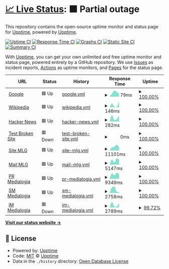 # [📈 Live Status](https://upptime.github.io/upptime): <!--live status--> **🟧 Partial outage**

This repository contains the open-source uptime monitor and status page for [Upptime](https://upptime.js.org), powered by [Upptime](https://github.com/upptime/upptime).

[![Uptime CI](https://github.com/Ezh494/upptime/workflows/Uptime%20CI/badge.svg)](https://github.com/Ezh494/upptime/actions?query=workflow%3A%22Uptime+CI%22)
[![Response Time CI](https://github.com/Ezh494/upptime/workflows/Response%20Time%20CI/badge.svg)](https://github.com/Ezh494/upptime/actions?query=workflow%3A%22Response+Time+CI%22)
[![Graphs CI](https://github.com/Ezh494/upptime/workflows/Graphs%20CI/badge.svg)](https://github.com/Ezh494/upptime/actions?query=workflow%3A%22Graphs+CI%22)
[![Static Site CI](https://github.com/Ezh494/upptime/workflows/Static%20Site%20CI/badge.svg)](https://github.com/Ezh494/upptime/actions?query=workflow%3A%22Static+Site+CI%22)
[![Summary CI](https://github.com/Ezh494/upptime/workflows/Summary%20CI/badge.svg)](https://github.com/Ezh494/upptime/actions?query=workflow%3A%22Summary+CI%22)

With [Upptime](https://upptime.js.org), you can get your own unlimited and free uptime monitor and status page, powered entirely by a GitHub repository. We use [Issues](https://github.com/upptime/upptime/issues) as incident reports, [Actions](https://github.com/Ezh494/upptime/actions) as uptime monitors, and [Pages](https://upptime.github.io/upptime) for the status page.

<!--start: status pages-->
<!-- This summary is generated by Upptime (https://github.com/upptime/upptime) -->
<!-- Do not edit this manually, your changes will be overwritten -->
<!-- prettier-ignore -->
| URL | Status | History | Response Time | Uptime |
| --- | ------ | ------- | ------------- | ------ |
| <img alt="" src="https://icons.duckduckgo.com/ip3/www.google.com.ico" height="13"> [Google](https://www.google.com) | 🟩 Up | [google.yml](https://github.com/Ezh494/Upptime/commits/HEAD/history/google.yml) | <details><summary><img alt="Response time graph" src="./graphs/google/response-time-week.png" height="20"> 79ms</summary><br><a href="https://Ezh494.github.io/upptime/history/google"><img alt="Response time 79" src="https://img.shields.io/endpoint?url=https%3A%2F%2Fraw.githubusercontent.com%2FEzh494%2FUpptime%2FHEAD%2Fapi%2Fgoogle%2Fresponse-time.json"></a><br><a href="https://Ezh494.github.io/upptime/history/google"><img alt="24-hour response time 79" src="https://img.shields.io/endpoint?url=https%3A%2F%2Fraw.githubusercontent.com%2FEzh494%2FUpptime%2FHEAD%2Fapi%2Fgoogle%2Fresponse-time-day.json"></a><br><a href="https://Ezh494.github.io/upptime/history/google"><img alt="7-day response time 79" src="https://img.shields.io/endpoint?url=https%3A%2F%2Fraw.githubusercontent.com%2FEzh494%2FUpptime%2FHEAD%2Fapi%2Fgoogle%2Fresponse-time-week.json"></a><br><a href="https://Ezh494.github.io/upptime/history/google"><img alt="30-day response time 79" src="https://img.shields.io/endpoint?url=https%3A%2F%2Fraw.githubusercontent.com%2FEzh494%2FUpptime%2FHEAD%2Fapi%2Fgoogle%2Fresponse-time-month.json"></a><br><a href="https://Ezh494.github.io/upptime/history/google"><img alt="1-year response time 79" src="https://img.shields.io/endpoint?url=https%3A%2F%2Fraw.githubusercontent.com%2FEzh494%2FUpptime%2FHEAD%2Fapi%2Fgoogle%2Fresponse-time-year.json"></a></details> | <details><summary><a href="https://Ezh494.github.io/upptime/history/google">100.00%</a></summary><a href="https://Ezh494.github.io/upptime/history/google"><img alt="All-time uptime 100.00%" src="https://img.shields.io/endpoint?url=https%3A%2F%2Fraw.githubusercontent.com%2FEzh494%2FUpptime%2FHEAD%2Fapi%2Fgoogle%2Fuptime.json"></a><br><a href="https://Ezh494.github.io/upptime/history/google"><img alt="24-hour uptime 100.00%" src="https://img.shields.io/endpoint?url=https%3A%2F%2Fraw.githubusercontent.com%2FEzh494%2FUpptime%2FHEAD%2Fapi%2Fgoogle%2Fuptime-day.json"></a><br><a href="https://Ezh494.github.io/upptime/history/google"><img alt="7-day uptime 100.00%" src="https://img.shields.io/endpoint?url=https%3A%2F%2Fraw.githubusercontent.com%2FEzh494%2FUpptime%2FHEAD%2Fapi%2Fgoogle%2Fuptime-week.json"></a><br><a href="https://Ezh494.github.io/upptime/history/google"><img alt="30-day uptime 100.00%" src="https://img.shields.io/endpoint?url=https%3A%2F%2Fraw.githubusercontent.com%2FEzh494%2FUpptime%2FHEAD%2Fapi%2Fgoogle%2Fuptime-month.json"></a><br><a href="https://Ezh494.github.io/upptime/history/google"><img alt="1-year uptime 100.00%" src="https://img.shields.io/endpoint?url=https%3A%2F%2Fraw.githubusercontent.com%2FEzh494%2FUpptime%2FHEAD%2Fapi%2Fgoogle%2Fuptime-year.json"></a></details>
| <img alt="" src="https://icons.duckduckgo.com/ip3/en.wikipedia.org.ico" height="13"> [Wikipedia](https://en.wikipedia.org) | 🟩 Up | [wikipedia.yml](https://github.com/Ezh494/Upptime/commits/HEAD/history/wikipedia.yml) | <details><summary><img alt="Response time graph" src="./graphs/wikipedia/response-time-week.png" height="20"> 146ms</summary><br><a href="https://Ezh494.github.io/upptime/history/wikipedia"><img alt="Response time 146" src="https://img.shields.io/endpoint?url=https%3A%2F%2Fraw.githubusercontent.com%2FEzh494%2FUpptime%2FHEAD%2Fapi%2Fwikipedia%2Fresponse-time.json"></a><br><a href="https://Ezh494.github.io/upptime/history/wikipedia"><img alt="24-hour response time 146" src="https://img.shields.io/endpoint?url=https%3A%2F%2Fraw.githubusercontent.com%2FEzh494%2FUpptime%2FHEAD%2Fapi%2Fwikipedia%2Fresponse-time-day.json"></a><br><a href="https://Ezh494.github.io/upptime/history/wikipedia"><img alt="7-day response time 146" src="https://img.shields.io/endpoint?url=https%3A%2F%2Fraw.githubusercontent.com%2FEzh494%2FUpptime%2FHEAD%2Fapi%2Fwikipedia%2Fresponse-time-week.json"></a><br><a href="https://Ezh494.github.io/upptime/history/wikipedia"><img alt="30-day response time 146" src="https://img.shields.io/endpoint?url=https%3A%2F%2Fraw.githubusercontent.com%2FEzh494%2FUpptime%2FHEAD%2Fapi%2Fwikipedia%2Fresponse-time-month.json"></a><br><a href="https://Ezh494.github.io/upptime/history/wikipedia"><img alt="1-year response time 146" src="https://img.shields.io/endpoint?url=https%3A%2F%2Fraw.githubusercontent.com%2FEzh494%2FUpptime%2FHEAD%2Fapi%2Fwikipedia%2Fresponse-time-year.json"></a></details> | <details><summary><a href="https://Ezh494.github.io/upptime/history/wikipedia">100.00%</a></summary><a href="https://Ezh494.github.io/upptime/history/wikipedia"><img alt="All-time uptime 100.00%" src="https://img.shields.io/endpoint?url=https%3A%2F%2Fraw.githubusercontent.com%2FEzh494%2FUpptime%2FHEAD%2Fapi%2Fwikipedia%2Fuptime.json"></a><br><a href="https://Ezh494.github.io/upptime/history/wikipedia"><img alt="24-hour uptime 100.00%" src="https://img.shields.io/endpoint?url=https%3A%2F%2Fraw.githubusercontent.com%2FEzh494%2FUpptime%2FHEAD%2Fapi%2Fwikipedia%2Fuptime-day.json"></a><br><a href="https://Ezh494.github.io/upptime/history/wikipedia"><img alt="7-day uptime 100.00%" src="https://img.shields.io/endpoint?url=https%3A%2F%2Fraw.githubusercontent.com%2FEzh494%2FUpptime%2FHEAD%2Fapi%2Fwikipedia%2Fuptime-week.json"></a><br><a href="https://Ezh494.github.io/upptime/history/wikipedia"><img alt="30-day uptime 100.00%" src="https://img.shields.io/endpoint?url=https%3A%2F%2Fraw.githubusercontent.com%2FEzh494%2FUpptime%2FHEAD%2Fapi%2Fwikipedia%2Fuptime-month.json"></a><br><a href="https://Ezh494.github.io/upptime/history/wikipedia"><img alt="1-year uptime 100.00%" src="https://img.shields.io/endpoint?url=https%3A%2F%2Fraw.githubusercontent.com%2FEzh494%2FUpptime%2FHEAD%2Fapi%2Fwikipedia%2Fuptime-year.json"></a></details>
| <img alt="" src="https://icons.duckduckgo.com/ip3/news.ycombinator.com.ico" height="13"> [Hacker News](https://news.ycombinator.com) | 🟩 Up | [hacker-news.yml](https://github.com/Ezh494/Upptime/commits/HEAD/history/hacker-news.yml) | <details><summary><img alt="Response time graph" src="./graphs/hacker-news/response-time-week.png" height="20"> 282ms</summary><br><a href="https://Ezh494.github.io/upptime/history/hacker-news"><img alt="Response time 282" src="https://img.shields.io/endpoint?url=https%3A%2F%2Fraw.githubusercontent.com%2FEzh494%2FUpptime%2FHEAD%2Fapi%2Fhacker-news%2Fresponse-time.json"></a><br><a href="https://Ezh494.github.io/upptime/history/hacker-news"><img alt="24-hour response time 282" src="https://img.shields.io/endpoint?url=https%3A%2F%2Fraw.githubusercontent.com%2FEzh494%2FUpptime%2FHEAD%2Fapi%2Fhacker-news%2Fresponse-time-day.json"></a><br><a href="https://Ezh494.github.io/upptime/history/hacker-news"><img alt="7-day response time 282" src="https://img.shields.io/endpoint?url=https%3A%2F%2Fraw.githubusercontent.com%2FEzh494%2FUpptime%2FHEAD%2Fapi%2Fhacker-news%2Fresponse-time-week.json"></a><br><a href="https://Ezh494.github.io/upptime/history/hacker-news"><img alt="30-day response time 282" src="https://img.shields.io/endpoint?url=https%3A%2F%2Fraw.githubusercontent.com%2FEzh494%2FUpptime%2FHEAD%2Fapi%2Fhacker-news%2Fresponse-time-month.json"></a><br><a href="https://Ezh494.github.io/upptime/history/hacker-news"><img alt="1-year response time 282" src="https://img.shields.io/endpoint?url=https%3A%2F%2Fraw.githubusercontent.com%2FEzh494%2FUpptime%2FHEAD%2Fapi%2Fhacker-news%2Fresponse-time-year.json"></a></details> | <details><summary><a href="https://Ezh494.github.io/upptime/history/hacker-news">100.00%</a></summary><a href="https://Ezh494.github.io/upptime/history/hacker-news"><img alt="All-time uptime 100.00%" src="https://img.shields.io/endpoint?url=https%3A%2F%2Fraw.githubusercontent.com%2FEzh494%2FUpptime%2FHEAD%2Fapi%2Fhacker-news%2Fuptime.json"></a><br><a href="https://Ezh494.github.io/upptime/history/hacker-news"><img alt="24-hour uptime 100.00%" src="https://img.shields.io/endpoint?url=https%3A%2F%2Fraw.githubusercontent.com%2FEzh494%2FUpptime%2FHEAD%2Fapi%2Fhacker-news%2Fuptime-day.json"></a><br><a href="https://Ezh494.github.io/upptime/history/hacker-news"><img alt="7-day uptime 100.00%" src="https://img.shields.io/endpoint?url=https%3A%2F%2Fraw.githubusercontent.com%2FEzh494%2FUpptime%2FHEAD%2Fapi%2Fhacker-news%2Fuptime-week.json"></a><br><a href="https://Ezh494.github.io/upptime/history/hacker-news"><img alt="30-day uptime 100.00%" src="https://img.shields.io/endpoint?url=https%3A%2F%2Fraw.githubusercontent.com%2FEzh494%2FUpptime%2FHEAD%2Fapi%2Fhacker-news%2Fuptime-month.json"></a><br><a href="https://Ezh494.github.io/upptime/history/hacker-news"><img alt="1-year uptime 100.00%" src="https://img.shields.io/endpoint?url=https%3A%2F%2Fraw.githubusercontent.com%2FEzh494%2FUpptime%2FHEAD%2Fapi%2Fhacker-news%2Fuptime-year.json"></a></details>
| <img alt="" src="https://icons.duckduckgo.com/ip3/thissitedoesnotexist.koj.co.ico" height="13"> [Test Broken Site](https://thissitedoesnotexist.koj.co) | 🟥 Down | [test-broken-site.yml](https://github.com/Ezh494/Upptime/commits/HEAD/history/test-broken-site.yml) | <details><summary><img alt="Response time graph" src="./graphs/test-broken-site/response-time-week.png" height="20"> 0ms</summary><br><a href="https://Ezh494.github.io/upptime/history/test-broken-site"><img alt="Response time 0" src="https://img.shields.io/endpoint?url=https%3A%2F%2Fraw.githubusercontent.com%2FEzh494%2FUpptime%2FHEAD%2Fapi%2Ftest-broken-site%2Fresponse-time.json"></a><br><a href="https://Ezh494.github.io/upptime/history/test-broken-site"><img alt="24-hour response time 0" src="https://img.shields.io/endpoint?url=https%3A%2F%2Fraw.githubusercontent.com%2FEzh494%2FUpptime%2FHEAD%2Fapi%2Ftest-broken-site%2Fresponse-time-day.json"></a><br><a href="https://Ezh494.github.io/upptime/history/test-broken-site"><img alt="7-day response time 0" src="https://img.shields.io/endpoint?url=https%3A%2F%2Fraw.githubusercontent.com%2FEzh494%2FUpptime%2FHEAD%2Fapi%2Ftest-broken-site%2Fresponse-time-week.json"></a><br><a href="https://Ezh494.github.io/upptime/history/test-broken-site"><img alt="30-day response time 0" src="https://img.shields.io/endpoint?url=https%3A%2F%2Fraw.githubusercontent.com%2FEzh494%2FUpptime%2FHEAD%2Fapi%2Ftest-broken-site%2Fresponse-time-month.json"></a><br><a href="https://Ezh494.github.io/upptime/history/test-broken-site"><img alt="1-year response time 0" src="https://img.shields.io/endpoint?url=https%3A%2F%2Fraw.githubusercontent.com%2FEzh494%2FUpptime%2FHEAD%2Fapi%2Ftest-broken-site%2Fresponse-time-year.json"></a></details> | <details><summary><a href="https://Ezh494.github.io/upptime/history/test-broken-site">100.00%</a></summary><a href="https://Ezh494.github.io/upptime/history/test-broken-site"><img alt="All-time uptime 100.00%" src="https://img.shields.io/endpoint?url=https%3A%2F%2Fraw.githubusercontent.com%2FEzh494%2FUpptime%2FHEAD%2Fapi%2Ftest-broken-site%2Fuptime.json"></a><br><a href="https://Ezh494.github.io/upptime/history/test-broken-site"><img alt="24-hour uptime 100.00%" src="https://img.shields.io/endpoint?url=https%3A%2F%2Fraw.githubusercontent.com%2FEzh494%2FUpptime%2FHEAD%2Fapi%2Ftest-broken-site%2Fuptime-day.json"></a><br><a href="https://Ezh494.github.io/upptime/history/test-broken-site"><img alt="7-day uptime 100.00%" src="https://img.shields.io/endpoint?url=https%3A%2F%2Fraw.githubusercontent.com%2FEzh494%2FUpptime%2FHEAD%2Fapi%2Ftest-broken-site%2Fuptime-week.json"></a><br><a href="https://Ezh494.github.io/upptime/history/test-broken-site"><img alt="30-day uptime 100.00%" src="https://img.shields.io/endpoint?url=https%3A%2F%2Fraw.githubusercontent.com%2FEzh494%2FUpptime%2FHEAD%2Fapi%2Ftest-broken-site%2Fuptime-month.json"></a><br><a href="https://Ezh494.github.io/upptime/history/test-broken-site"><img alt="1-year uptime 100.00%" src="https://img.shields.io/endpoint?url=https%3A%2F%2Fraw.githubusercontent.com%2FEzh494%2FUpptime%2FHEAD%2Fapi%2Ftest-broken-site%2Fuptime-year.json"></a></details>
| <img alt="" src="https://icons.duckduckgo.com/ip3/mlg.ru.ico" height="13"> [Site MLG](https://mlg.ru) | 🟩 Up | [site-mlg.yml](https://github.com/Ezh494/Upptime/commits/HEAD/history/site-mlg.yml) | <details><summary><img alt="Response time graph" src="./graphs/site-mlg/response-time-week.png" height="20"> 11101ms</summary><br><a href="https://Ezh494.github.io/upptime/history/site-mlg"><img alt="Response time 11101" src="https://img.shields.io/endpoint?url=https%3A%2F%2Fraw.githubusercontent.com%2FEzh494%2FUpptime%2FHEAD%2Fapi%2Fsite-mlg%2Fresponse-time.json"></a><br><a href="https://Ezh494.github.io/upptime/history/site-mlg"><img alt="24-hour response time 11101" src="https://img.shields.io/endpoint?url=https%3A%2F%2Fraw.githubusercontent.com%2FEzh494%2FUpptime%2FHEAD%2Fapi%2Fsite-mlg%2Fresponse-time-day.json"></a><br><a href="https://Ezh494.github.io/upptime/history/site-mlg"><img alt="7-day response time 11101" src="https://img.shields.io/endpoint?url=https%3A%2F%2Fraw.githubusercontent.com%2FEzh494%2FUpptime%2FHEAD%2Fapi%2Fsite-mlg%2Fresponse-time-week.json"></a><br><a href="https://Ezh494.github.io/upptime/history/site-mlg"><img alt="30-day response time 11101" src="https://img.shields.io/endpoint?url=https%3A%2F%2Fraw.githubusercontent.com%2FEzh494%2FUpptime%2FHEAD%2Fapi%2Fsite-mlg%2Fresponse-time-month.json"></a><br><a href="https://Ezh494.github.io/upptime/history/site-mlg"><img alt="1-year response time 11101" src="https://img.shields.io/endpoint?url=https%3A%2F%2Fraw.githubusercontent.com%2FEzh494%2FUpptime%2FHEAD%2Fapi%2Fsite-mlg%2Fresponse-time-year.json"></a></details> | <details><summary><a href="https://Ezh494.github.io/upptime/history/site-mlg">100.00%</a></summary><a href="https://Ezh494.github.io/upptime/history/site-mlg"><img alt="All-time uptime 100.00%" src="https://img.shields.io/endpoint?url=https%3A%2F%2Fraw.githubusercontent.com%2FEzh494%2FUpptime%2FHEAD%2Fapi%2Fsite-mlg%2Fuptime.json"></a><br><a href="https://Ezh494.github.io/upptime/history/site-mlg"><img alt="24-hour uptime 100.00%" src="https://img.shields.io/endpoint?url=https%3A%2F%2Fraw.githubusercontent.com%2FEzh494%2FUpptime%2FHEAD%2Fapi%2Fsite-mlg%2Fuptime-day.json"></a><br><a href="https://Ezh494.github.io/upptime/history/site-mlg"><img alt="7-day uptime 100.00%" src="https://img.shields.io/endpoint?url=https%3A%2F%2Fraw.githubusercontent.com%2FEzh494%2FUpptime%2FHEAD%2Fapi%2Fsite-mlg%2Fuptime-week.json"></a><br><a href="https://Ezh494.github.io/upptime/history/site-mlg"><img alt="30-day uptime 100.00%" src="https://img.shields.io/endpoint?url=https%3A%2F%2Fraw.githubusercontent.com%2FEzh494%2FUpptime%2FHEAD%2Fapi%2Fsite-mlg%2Fuptime-month.json"></a><br><a href="https://Ezh494.github.io/upptime/history/site-mlg"><img alt="1-year uptime 100.00%" src="https://img.shields.io/endpoint?url=https%3A%2F%2Fraw.githubusercontent.com%2FEzh494%2FUpptime%2FHEAD%2Fapi%2Fsite-mlg%2Fuptime-year.json"></a></details>
| <img alt="" src="https://icons.duckduckgo.com/ip3/mail.mlg.ru.ico" height="13"> [Mail MLG](https://mail.mlg.ru) | 🟩 Up | [mail-mlg.yml](https://github.com/Ezh494/Upptime/commits/HEAD/history/mail-mlg.yml) | <details><summary><img alt="Response time graph" src="./graphs/mail-mlg/response-time-week.png" height="20"> 5147ms</summary><br><a href="https://Ezh494.github.io/upptime/history/mail-mlg"><img alt="Response time 5147" src="https://img.shields.io/endpoint?url=https%3A%2F%2Fraw.githubusercontent.com%2FEzh494%2FUpptime%2FHEAD%2Fapi%2Fmail-mlg%2Fresponse-time.json"></a><br><a href="https://Ezh494.github.io/upptime/history/mail-mlg"><img alt="24-hour response time 5147" src="https://img.shields.io/endpoint?url=https%3A%2F%2Fraw.githubusercontent.com%2FEzh494%2FUpptime%2FHEAD%2Fapi%2Fmail-mlg%2Fresponse-time-day.json"></a><br><a href="https://Ezh494.github.io/upptime/history/mail-mlg"><img alt="7-day response time 5147" src="https://img.shields.io/endpoint?url=https%3A%2F%2Fraw.githubusercontent.com%2FEzh494%2FUpptime%2FHEAD%2Fapi%2Fmail-mlg%2Fresponse-time-week.json"></a><br><a href="https://Ezh494.github.io/upptime/history/mail-mlg"><img alt="30-day response time 5147" src="https://img.shields.io/endpoint?url=https%3A%2F%2Fraw.githubusercontent.com%2FEzh494%2FUpptime%2FHEAD%2Fapi%2Fmail-mlg%2Fresponse-time-month.json"></a><br><a href="https://Ezh494.github.io/upptime/history/mail-mlg"><img alt="1-year response time 5147" src="https://img.shields.io/endpoint?url=https%3A%2F%2Fraw.githubusercontent.com%2FEzh494%2FUpptime%2FHEAD%2Fapi%2Fmail-mlg%2Fresponse-time-year.json"></a></details> | <details><summary><a href="https://Ezh494.github.io/upptime/history/mail-mlg">100.00%</a></summary><a href="https://Ezh494.github.io/upptime/history/mail-mlg"><img alt="All-time uptime 100.00%" src="https://img.shields.io/endpoint?url=https%3A%2F%2Fraw.githubusercontent.com%2FEzh494%2FUpptime%2FHEAD%2Fapi%2Fmail-mlg%2Fuptime.json"></a><br><a href="https://Ezh494.github.io/upptime/history/mail-mlg"><img alt="24-hour uptime 100.00%" src="https://img.shields.io/endpoint?url=https%3A%2F%2Fraw.githubusercontent.com%2FEzh494%2FUpptime%2FHEAD%2Fapi%2Fmail-mlg%2Fuptime-day.json"></a><br><a href="https://Ezh494.github.io/upptime/history/mail-mlg"><img alt="7-day uptime 100.00%" src="https://img.shields.io/endpoint?url=https%3A%2F%2Fraw.githubusercontent.com%2FEzh494%2FUpptime%2FHEAD%2Fapi%2Fmail-mlg%2Fuptime-week.json"></a><br><a href="https://Ezh494.github.io/upptime/history/mail-mlg"><img alt="30-day uptime 100.00%" src="https://img.shields.io/endpoint?url=https%3A%2F%2Fraw.githubusercontent.com%2FEzh494%2FUpptime%2FHEAD%2Fapi%2Fmail-mlg%2Fuptime-month.json"></a><br><a href="https://Ezh494.github.io/upptime/history/mail-mlg"><img alt="1-year uptime 100.00%" src="https://img.shields.io/endpoint?url=https%3A%2F%2Fraw.githubusercontent.com%2FEzh494%2FUpptime%2FHEAD%2Fapi%2Fmail-mlg%2Fuptime-year.json"></a></details>
| <img alt="" src="https://icons.duckduckgo.com/ip3/pr.mlg.ru.ico" height="13"> [PR Medialogia](https://pr.mlg.ru) | 🟩 Up | [pr-medialogia.yml](https://github.com/Ezh494/Upptime/commits/HEAD/history/pr-medialogia.yml) | <details><summary><img alt="Response time graph" src="./graphs/pr-medialogia/response-time-week.png" height="20"> 9349ms</summary><br><a href="https://Ezh494.github.io/upptime/history/pr-medialogia"><img alt="Response time 9349" src="https://img.shields.io/endpoint?url=https%3A%2F%2Fraw.githubusercontent.com%2FEzh494%2FUpptime%2FHEAD%2Fapi%2Fpr-medialogia%2Fresponse-time.json"></a><br><a href="https://Ezh494.github.io/upptime/history/pr-medialogia"><img alt="24-hour response time 9349" src="https://img.shields.io/endpoint?url=https%3A%2F%2Fraw.githubusercontent.com%2FEzh494%2FUpptime%2FHEAD%2Fapi%2Fpr-medialogia%2Fresponse-time-day.json"></a><br><a href="https://Ezh494.github.io/upptime/history/pr-medialogia"><img alt="7-day response time 9349" src="https://img.shields.io/endpoint?url=https%3A%2F%2Fraw.githubusercontent.com%2FEzh494%2FUpptime%2FHEAD%2Fapi%2Fpr-medialogia%2Fresponse-time-week.json"></a><br><a href="https://Ezh494.github.io/upptime/history/pr-medialogia"><img alt="30-day response time 9349" src="https://img.shields.io/endpoint?url=https%3A%2F%2Fraw.githubusercontent.com%2FEzh494%2FUpptime%2FHEAD%2Fapi%2Fpr-medialogia%2Fresponse-time-month.json"></a><br><a href="https://Ezh494.github.io/upptime/history/pr-medialogia"><img alt="1-year response time 9349" src="https://img.shields.io/endpoint?url=https%3A%2F%2Fraw.githubusercontent.com%2FEzh494%2FUpptime%2FHEAD%2Fapi%2Fpr-medialogia%2Fresponse-time-year.json"></a></details> | <details><summary><a href="https://Ezh494.github.io/upptime/history/pr-medialogia">100.00%</a></summary><a href="https://Ezh494.github.io/upptime/history/pr-medialogia"><img alt="All-time uptime 100.00%" src="https://img.shields.io/endpoint?url=https%3A%2F%2Fraw.githubusercontent.com%2FEzh494%2FUpptime%2FHEAD%2Fapi%2Fpr-medialogia%2Fuptime.json"></a><br><a href="https://Ezh494.github.io/upptime/history/pr-medialogia"><img alt="24-hour uptime 100.00%" src="https://img.shields.io/endpoint?url=https%3A%2F%2Fraw.githubusercontent.com%2FEzh494%2FUpptime%2FHEAD%2Fapi%2Fpr-medialogia%2Fuptime-day.json"></a><br><a href="https://Ezh494.github.io/upptime/history/pr-medialogia"><img alt="7-day uptime 100.00%" src="https://img.shields.io/endpoint?url=https%3A%2F%2Fraw.githubusercontent.com%2FEzh494%2FUpptime%2FHEAD%2Fapi%2Fpr-medialogia%2Fuptime-week.json"></a><br><a href="https://Ezh494.github.io/upptime/history/pr-medialogia"><img alt="30-day uptime 100.00%" src="https://img.shields.io/endpoint?url=https%3A%2F%2Fraw.githubusercontent.com%2FEzh494%2FUpptime%2FHEAD%2Fapi%2Fpr-medialogia%2Fuptime-month.json"></a><br><a href="https://Ezh494.github.io/upptime/history/pr-medialogia"><img alt="1-year uptime 100.00%" src="https://img.shields.io/endpoint?url=https%3A%2F%2Fraw.githubusercontent.com%2FEzh494%2FUpptime%2FHEAD%2Fapi%2Fpr-medialogia%2Fuptime-year.json"></a></details>
| <img alt="" src="https://icons.duckduckgo.com/ip3/sm.mlg.ru.ico" height="13"> [SM Medialogia](https://sm.mlg.ru) | 🟩 Up | [sm-medialogia.yml](https://github.com/Ezh494/Upptime/commits/HEAD/history/sm-medialogia.yml) | <details><summary><img alt="Response time graph" src="./graphs/sm-medialogia/response-time-week.png" height="20"> 2758ms</summary><br><a href="https://Ezh494.github.io/upptime/history/sm-medialogia"><img alt="Response time 2758" src="https://img.shields.io/endpoint?url=https%3A%2F%2Fraw.githubusercontent.com%2FEzh494%2FUpptime%2FHEAD%2Fapi%2Fsm-medialogia%2Fresponse-time.json"></a><br><a href="https://Ezh494.github.io/upptime/history/sm-medialogia"><img alt="24-hour response time 2758" src="https://img.shields.io/endpoint?url=https%3A%2F%2Fraw.githubusercontent.com%2FEzh494%2FUpptime%2FHEAD%2Fapi%2Fsm-medialogia%2Fresponse-time-day.json"></a><br><a href="https://Ezh494.github.io/upptime/history/sm-medialogia"><img alt="7-day response time 2758" src="https://img.shields.io/endpoint?url=https%3A%2F%2Fraw.githubusercontent.com%2FEzh494%2FUpptime%2FHEAD%2Fapi%2Fsm-medialogia%2Fresponse-time-week.json"></a><br><a href="https://Ezh494.github.io/upptime/history/sm-medialogia"><img alt="30-day response time 2758" src="https://img.shields.io/endpoint?url=https%3A%2F%2Fraw.githubusercontent.com%2FEzh494%2FUpptime%2FHEAD%2Fapi%2Fsm-medialogia%2Fresponse-time-month.json"></a><br><a href="https://Ezh494.github.io/upptime/history/sm-medialogia"><img alt="1-year response time 2758" src="https://img.shields.io/endpoint?url=https%3A%2F%2Fraw.githubusercontent.com%2FEzh494%2FUpptime%2FHEAD%2Fapi%2Fsm-medialogia%2Fresponse-time-year.json"></a></details> | <details><summary><a href="https://Ezh494.github.io/upptime/history/sm-medialogia">100.00%</a></summary><a href="https://Ezh494.github.io/upptime/history/sm-medialogia"><img alt="All-time uptime 100.00%" src="https://img.shields.io/endpoint?url=https%3A%2F%2Fraw.githubusercontent.com%2FEzh494%2FUpptime%2FHEAD%2Fapi%2Fsm-medialogia%2Fuptime.json"></a><br><a href="https://Ezh494.github.io/upptime/history/sm-medialogia"><img alt="24-hour uptime 100.00%" src="https://img.shields.io/endpoint?url=https%3A%2F%2Fraw.githubusercontent.com%2FEzh494%2FUpptime%2FHEAD%2Fapi%2Fsm-medialogia%2Fuptime-day.json"></a><br><a href="https://Ezh494.github.io/upptime/history/sm-medialogia"><img alt="7-day uptime 100.00%" src="https://img.shields.io/endpoint?url=https%3A%2F%2Fraw.githubusercontent.com%2FEzh494%2FUpptime%2FHEAD%2Fapi%2Fsm-medialogia%2Fuptime-week.json"></a><br><a href="https://Ezh494.github.io/upptime/history/sm-medialogia"><img alt="30-day uptime 100.00%" src="https://img.shields.io/endpoint?url=https%3A%2F%2Fraw.githubusercontent.com%2FEzh494%2FUpptime%2FHEAD%2Fapi%2Fsm-medialogia%2Fuptime-month.json"></a><br><a href="https://Ezh494.github.io/upptime/history/sm-medialogia"><img alt="1-year uptime 100.00%" src="https://img.shields.io/endpoint?url=https%3A%2F%2Fraw.githubusercontent.com%2FEzh494%2FUpptime%2FHEAD%2Fapi%2Fsm-medialogia%2Fuptime-year.json"></a></details>
| <img alt="" src="https://icons.duckduckgo.com/ip3/im.mlg.ru.ico" height="13"> [IM Medialogia](https://im.mlg.ru) | 🟥 Down | [im-medialogia.yml](https://github.com/Ezh494/Upptime/commits/HEAD/history/im-medialogia.yml) | <details><summary><img alt="Response time graph" src="./graphs/im-medialogia/response-time-week.png" height="20"> 2789ms</summary><br><a href="https://Ezh494.github.io/upptime/history/im-medialogia"><img alt="Response time 2789" src="https://img.shields.io/endpoint?url=https%3A%2F%2Fraw.githubusercontent.com%2FEzh494%2FUpptime%2FHEAD%2Fapi%2Fim-medialogia%2Fresponse-time.json"></a><br><a href="https://Ezh494.github.io/upptime/history/im-medialogia"><img alt="24-hour response time 2789" src="https://img.shields.io/endpoint?url=https%3A%2F%2Fraw.githubusercontent.com%2FEzh494%2FUpptime%2FHEAD%2Fapi%2Fim-medialogia%2Fresponse-time-day.json"></a><br><a href="https://Ezh494.github.io/upptime/history/im-medialogia"><img alt="7-day response time 2789" src="https://img.shields.io/endpoint?url=https%3A%2F%2Fraw.githubusercontent.com%2FEzh494%2FUpptime%2FHEAD%2Fapi%2Fim-medialogia%2Fresponse-time-week.json"></a><br><a href="https://Ezh494.github.io/upptime/history/im-medialogia"><img alt="30-day response time 2789" src="https://img.shields.io/endpoint?url=https%3A%2F%2Fraw.githubusercontent.com%2FEzh494%2FUpptime%2FHEAD%2Fapi%2Fim-medialogia%2Fresponse-time-month.json"></a><br><a href="https://Ezh494.github.io/upptime/history/im-medialogia"><img alt="1-year response time 2789" src="https://img.shields.io/endpoint?url=https%3A%2F%2Fraw.githubusercontent.com%2FEzh494%2FUpptime%2FHEAD%2Fapi%2Fim-medialogia%2Fresponse-time-year.json"></a></details> | <details><summary><a href="https://Ezh494.github.io/upptime/history/im-medialogia">99.72%</a></summary><a href="https://Ezh494.github.io/upptime/history/im-medialogia"><img alt="All-time uptime 99.72%" src="https://img.shields.io/endpoint?url=https%3A%2F%2Fraw.githubusercontent.com%2FEzh494%2FUpptime%2FHEAD%2Fapi%2Fim-medialogia%2Fuptime.json"></a><br><a href="https://Ezh494.github.io/upptime/history/im-medialogia"><img alt="24-hour uptime 99.72%" src="https://img.shields.io/endpoint?url=https%3A%2F%2Fraw.githubusercontent.com%2FEzh494%2FUpptime%2FHEAD%2Fapi%2Fim-medialogia%2Fuptime-day.json"></a><br><a href="https://Ezh494.github.io/upptime/history/im-medialogia"><img alt="7-day uptime 99.72%" src="https://img.shields.io/endpoint?url=https%3A%2F%2Fraw.githubusercontent.com%2FEzh494%2FUpptime%2FHEAD%2Fapi%2Fim-medialogia%2Fuptime-week.json"></a><br><a href="https://Ezh494.github.io/upptime/history/im-medialogia"><img alt="30-day uptime 99.72%" src="https://img.shields.io/endpoint?url=https%3A%2F%2Fraw.githubusercontent.com%2FEzh494%2FUpptime%2FHEAD%2Fapi%2Fim-medialogia%2Fuptime-month.json"></a><br><a href="https://Ezh494.github.io/upptime/history/im-medialogia"><img alt="1-year uptime 99.72%" src="https://img.shields.io/endpoint?url=https%3A%2F%2Fraw.githubusercontent.com%2FEzh494%2FUpptime%2FHEAD%2Fapi%2Fim-medialogia%2Fuptime-year.json"></a></details>

<!--end: status pages-->

[**Visit our status website →**](https://upptime.github.io/upptime)

## 📄 License

- Powered by: [Upptime](https://github.com/upptime/upptime)
- Code: [MIT](./LICENSE) © [Upptime](https://upptime.js.org)
- Data in the `./history` directory: [Open Database License](https://opendatacommons.org/licenses/odbl/1-0/)
